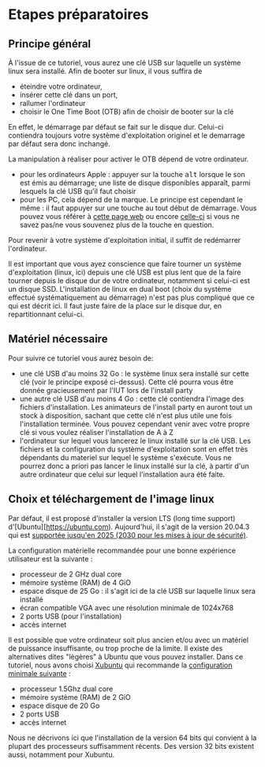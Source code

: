  # Etapes préparatoires
 ## Principe général
 À l'issue de ce tutoriel, vous aurez une clé USB sur laquelle un système linux sera installé. Afin de booter sur linux, il vous suffira de
 - éteindre votre ordinateur, 
 - insérer cette clé dans un port, 
 - rallumer l'ordinateur
 - choisir le One Time Boot (OTB) afin de choisir de booter sur la clé

 En effet, le démarrage par défaut se fait sur le disque dur. Celui-ci contiendra toujours votre système d'exploitation originel et le demarrage par défaut sera donc inchangé. 
 
 La manipulation à réaliser pour activer le OTB dépend de votre ordinateur.
 - pour les ordinateurs Apple : appuyer sur la touche <tt>alt</tt> lorsque le son est émis au démarrage; une liste de disque disponibles apparaît, parmi lesquels la clé USB qu'il faut choisir
 - pour les PC, cela dépend de la marque. Le principe est cependant le même : il faut appuyer sur une touche au tout début de démarrage. Vous pouvez vous référer à [cette page web](https://www.disk-image.com/faq-bootmenu.htm) ou encore [celle-ci](https://techofide.com/blogs/boot-menu-option-keys-for-all-computers-and-laptops-updated-list-2021-techofide/) si vous ne savez pas/ne vous souvenez plus de la touche en question.

 Pour revenir à votre système d'exploitation initial, il suffit de redémarrer l'ordinateur.
 
 Il est important que vous ayez conscience que faire tourner un système d'exploitation (linux, ici) depuis une clé USB est plus lent que de la faire tourner depuis le disque dur de votre ordinateur, notamment si celui-ci est un disque SSD. L'installation de linux en dual boot (choix du système effectué systématiquement au démarrage) n'est pas plus compliqué que ce qui est décrit ici. Il faut juste faire de la place sur le disque dur, en repartitionnant celui-ci.
 
 ## Matériel nécessaire
 Pour suivre ce tutoriel vous aurez besoin de:
 - une clé USB d'au moins 32 Go : le système linux sera installé sur cette clé (voir le principe exposé ci-dessus). Cette clé pourra vous être donnée gracieusement par l'IUT lors de l'install party
 - une autre clé USB d'au moins 4 Go : cette clé contiendra l'image des fichiers d'installation. Les animateurs de l'install party en auront tout un stock à disposition, sachant que cette clé n'est plus utile une fois l'installation terminée. Vous pouvez cependant venir avec votre propre clé si vous voulez réaliser l'installation de A à Z
 - l'ordinateur sur lequel vous lancerez le linux installé sur la clé USB. Les fichiers et la configuration du système d'exploitation sont en effet très dépendants du materiel sur lequel le système s'exécute. Vous ne pourrez donc a priori pas lancer le linux installé sur la clé, à partir d'un autre ordinateur que celui sur lequel l'installation aura été faite.

## Choix et téléchargement de l'image linux
Par défaut, il est proposé d'installer la version LTS (long time support) d'[Ubuntu][https://ubuntu.com). Aujourd'hui, il s'agit de la version 20.04.3 qui est [supportée jusqu'en 2025 (2030 pour les mises à jour de sécurité)](https://ubuntu.com/about/release-cycle).


La configuration matérielle recommandée pour une bonne expérience utilisateur est la suivante :
- processeur de 2 GHz dual core
- mémoire système (RAM) de 4 GiO
- espace disque de 25 Go : il s'agit ici de la clé USB sur laquelle linux sera installé
- écran compatible VGA avec une résolution minimale de 1024x768
- 2 ports USB (pour l'installation)
- accès internet

Il est possible que votre ordinateur soit plus ancien et/ou avec un matériel de puissance insuffisante, ou trop proche de la limite. Il existe des alternatives dites "lègères" à Ubuntu que vous pouvez installer. Dans ce tutoriel, nous avons choisi [Xubuntu](https://xubuntu.org) qui recommande la [configuration minimale suivante](https://xubuntu.org/requirements/) :
- processeur 1.5Ghz dual core
- mémoire système (RAM) de 2 GiO
- espace disque de 20 Go
- 2 ports USB
- accès internet

Nous ne décrivons ici que l'installation de la version 64 bits qui convient à la plupart des processeurs suffisamment récents. Des version 32 bits existent aussi, notamment pour Xubuntu.
